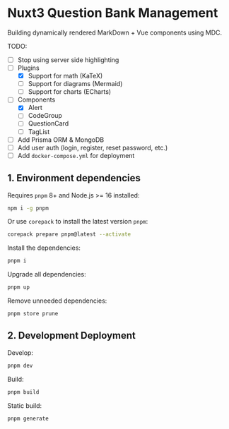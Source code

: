 # Nuxt3 Question Bank Management

Building dynamically rendered MarkDown + Vue components using MDC.

TODO:

- [ ] Stop using server side highlighting
- [ ] Plugins
  - [x] Support for math (KaTeX)
  - [ ] Support for diagrams (Mermaid)
  - [ ] Support for charts (ECharts)
- [ ] Components
  - [x] Alert
  - [ ] CodeGroup
  - [ ] QuestionCard
  - [ ] TagList
- [ ] Add Prisma ORM & MongoDB
- [ ] Add user auth (login, register, reset password, etc.)
- [ ] Add `docker-compose.yml` for deployment

## 1. Environment dependencies

Requires `pnpm` 8+ and Node.js >= 16 installed:

```bash
npm i -g pnpm
```

Or use `corepack` to install the latest version `pnpm`:

```bash
corepack prepare pnpm@latest --activate
```

Install the dependencies:

```bash
pnpm i
```

Upgrade all dependencies:

```bash
pnpm up
```

Remove unneeded dependencies:

```bash
pnpm store prune
```

## 2. Development Deployment

Develop:

```bash
pnpm dev
```

Build:

```bash
pnpm build
```

Static build:

```bash
pnpm generate
```
